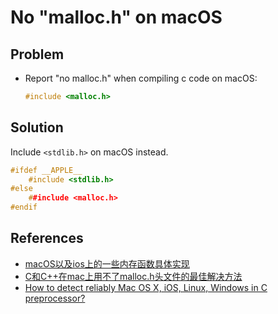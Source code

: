 # No "malloc.h" on macOS

## Problem
* Report "no malloc.h" when compiling c code on macOS:

  ```c
  #include <malloc.h>
  ```

## Solution
Include `<stdlib.h>` on macOS instead.

```c
#ifdef __APPLE__
    #include <stdlib.h>
#else
    ##include <malloc.h>
#endif
```

## References
* [macOS以及ios上的一些内存函数具体实现](https://juejin.cn/post/7220043684291838011)
* [C和C++在mac上用不了malloc.h头文件的最佳解决方法](https://blog.csdn.net/weixin_55361556/article/details/142268468)
* [How to detect reliably Mac OS X, iOS, Linux, Windows in C preprocessor?](https://pvq.app/questions/5919996/how-to-detect-reliably-mac-os-x-ios-linux-windows-in-c-preprocessor)
